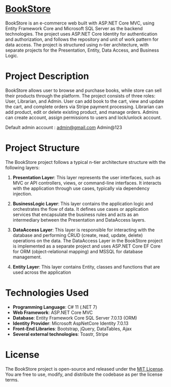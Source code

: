 # [BookStore](http://bookwebstore.somee.com/)

BookStore is an e-commerce web built with ASP.NET Core MVC, using Entity Framework Core and Microsoft SQL Server as the backend technologies. The project uses ASP.NET Core Identity for authentication and authorization, and follows the repository and unit of work pattern for data access. The project is structured using n-tier architecture, with separate projects for the Presentation, Entity, Data Access, and Business Logic.
# Project Description

BookStore allows user to browse and purchase books, while store can sell their products through the platform. The project consists of three roles: User, Librarian, and Admin. User can add book to the  cart, view and update the cart, and complete orders via Stripe payment processing. Librarian can add product, edit or delete existing product, and manage orders. Admins can create account, assign permissions to users and lock/unlock account.

Default admin account : admin@gmail.com 
                        Admin@123
# Project Structure

The BookStore project follows a typical n-tier architecture structure with the following layers:

1. **Presentation Layer**: This layer represents the user interfaces, such as MVC or API controllers, views, or command-line interfaces. It interacts with the application through use cases, typically via dependency injection.

2. **BusinessLogic Layer**: This layer contains the application logic and orchestrates the flow of data. It defines use cases or application services that encapsulate the business rules and acts as an intermediary between the Presentation and DataAccess layers.

3. **DataAccess Layer**: This layer is responsible for interacting with the database and performing CRUD (create, read, update, delete) operations on the data. The DataAccess Layer in the BookStore project is implemented as a separate project and uses ASP.NET Core EF Core for ORM (object-relational mapping) and MSSQL for database management.

4. **Entity Layer**: This layer contains Entity, classes and functions that are used across the application

# Technologies Used 
- **Programming Language**: C# 11 (.NET 7)
- **Web Framework**: ASP.NET Core MVC
- **Database**: Entity Framework Core SQL Server 7.0.13 (ORM)
- **Identity Provider**: Microsoft AspNetCore Identity 7.0.13
- **Front-End Libraries**: Bootstrap, jQuery, DataTables, Ajax
- **Several external technologies**: Toastr, Stripe
# License
The BookStore project is open-source and released under the [MIT License](https://opensource.org/licenses/MIT). You are free to use, modify, and distribute the codebase as per the license terms.






  

